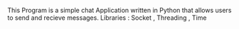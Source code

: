 This Program is a simple chat Application written in Python that allows users to send and recieve messages.
Libraries : Socket , Threading , Time 
